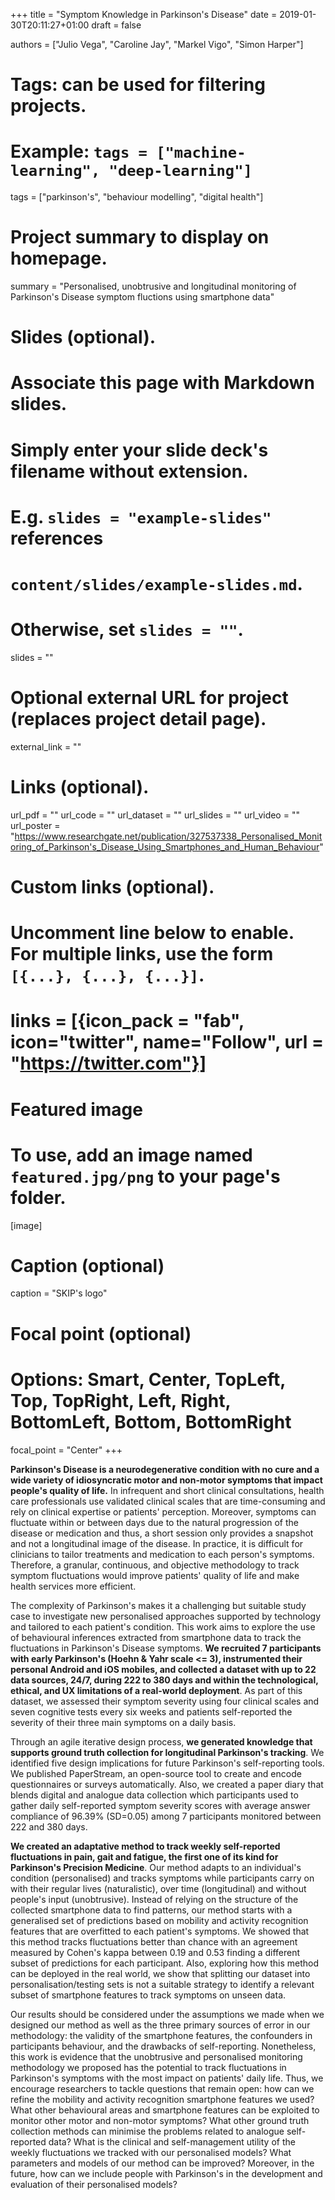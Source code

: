 +++
title = "Symptom Knowledge in Parkinson's Disease"
date = 2019-01-30T20:11:27+01:00
draft = false

authors = ["Julio Vega", "Caroline Jay", "Markel Vigo", "Simon Harper"]

# Tags: can be used for filtering projects.
# Example: `tags = ["machine-learning", "deep-learning"]`
tags = ["parkinson's", "behaviour modelling", "digital health"]

# Project summary to display on homepage.
summary = "Personalised, unobtrusive and longitudinal monitoring of Parkinson's Disease symptom fluctions using smartphone data"

# Slides (optional).
#   Associate this page with Markdown slides.
#   Simply enter your slide deck's filename without extension.
#   E.g. `slides = "example-slides"` references 
#   `content/slides/example-slides.md`.
#   Otherwise, set `slides = ""`.
slides = ""

# Optional external URL for project (replaces project detail page).
external_link = ""

# Links (optional).
url_pdf = ""
url_code = ""
url_dataset = ""
url_slides = ""
url_video = ""
url_poster = "https://www.researchgate.net/publication/327537338_Personalised_Monitoring_of_Parkinson's_Disease_Using_Smartphones_and_Human_Behaviour"

# Custom links (optional).
#   Uncomment line below to enable. For multiple links, use the form `[{...}, {...}, {...}]`.
# links = [{icon_pack = "fab", icon="twitter", name="Follow", url = "https://twitter.com"}]

# Featured image
# To use, add an image named `featured.jpg/png` to your page's folder. 
[image]
  # Caption (optional)
  caption = "SKIP's logo"

  # Focal point (optional)
  # Options: Smart, Center, TopLeft, Top, TopRight, Left, Right, BottomLeft, Bottom, BottomRight
  focal_point = "Center"
+++

**Parkinson's Disease is a neurodegenerative condition with no cure and a wide variety of idiosyncratic motor and non-motor symptoms that impact people's quality of life.** In infrequent and short clinical consultations, health care professionals use validated clinical scales that are time-consuming and rely on clinical expertise or patients' perception. Moreover, symptoms can fluctuate within or between days due to the natural progression of the disease or medication and thus, a short session only provides a snapshot and not a longitudinal image of the disease. In practice, it is difficult for clinicians to tailor treatments and medication to each person's symptoms. Therefore, a granular, continuous, and objective methodology to track symptom fluctuations would improve patients' quality of life and make health services more efficient.

The complexity of Parkinson's makes it a challenging but suitable study case to investigate new personalised approaches supported by technology and tailored to each patient's condition. This work aims to explore the use of behavioural inferences extracted from smartphone data to track the fluctuations in Parkinson's Disease symptoms. **We recruited 7 participants with early Parkinson's (Hoehn \& Yahr scale <= 3), instrumented their personal Android and iOS mobiles, and collected a dataset with up to 22 data sources, 24/7, during 222 to 380 days and within the technological, ethical, and UX limitations of a real-world deployment**. As part of this dataset, we assessed their symptom severity using four clinical scales and seven cognitive tests every six weeks and patients self-reported the severity of their three main symptoms on a daily basis. 

Through an agile iterative design process, **we generated knowledge that supports ground truth collection for longitudinal Parkinson's tracking**. We identified five design implications for future Parkinson's self-reporting tools.  We published PaperStream, an open-source tool to create and encode questionnaires or surveys automatically. Also, we created a paper diary that blends digital and analogue data collection which participants used to gather daily self-reported symptom severity scores with average answer compliance of 96.39% (SD=0.05) among 7 participants monitored between 222 and 380 days.

**We created an adaptative method to track weekly self-reported fluctuations in pain, gait and fatigue, the first one of its kind for Parkinson's Precision Medicine**. Our method adapts to an individual's condition (personalised) and tracks symptoms while participants carry on with their regular lives (naturalistic), over time (longitudinal) and without people's input (unobtrusive). Instead of relying on the structure of the collected smartphone data to find patterns, our method starts with a generalised set of predictions based on mobility and activity recognition features that are overfitted to each patient's symptoms. We showed that this method tracks fluctuations better than chance with an agreement measured by Cohen's kappa between 0.19 and 0.53 finding a different subset of predictions for each participant. Also, exploring how this method can be deployed in the real world, we show that splitting our dataset into personalisation/testing sets is not a suitable strategy to identify a relevant subset of smartphone features to track symptoms on unseen data. 

Our results should be considered under the assumptions we made when we designed our method as well as the three primary sources of error in our methodology: the validity of the smartphone features, the confounders in participants behaviour, and the drawbacks of self-reporting. Nonetheless, this work is evidence that the unobtrusive and personalised monitoring methodology we proposed has the potential to track fluctuations in Parkinson's symptoms with the most impact on patients' daily life. Thus, we encourage researchers to tackle questions that remain open: how can we refine the mobility and activity recognition smartphone features we used? What other behavioural areas and smartphone features can be exploited to monitor other motor and non-motor symptoms? What other ground truth collection methods can minimise the problems related to analogue self-reported data? What is the clinical and self-management utility of the weekly fluctuations we tracked with our personalised models? What parameters and models of our method can be improved? Moreover, in the future, how can we include people with Parkinson's in the development and evaluation of their personalised models?